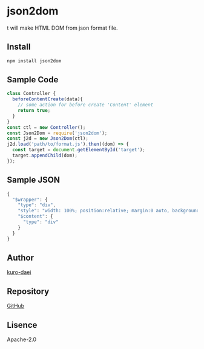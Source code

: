 json2dom
===
t will make HTML DOM from json format file.

## Install

```bash
npm install json2dom
```

## Sample Code

```javascript
class Controller {
  beforeContentCreate(data){
    // some action for before create 'Content' element
    return true;
  }
}
const ctl = new Controller();
const Json2Dom = require('json2dom');
const j2d = new Json2Dom(ctl);
j2d.load('path/to/format.js').then((dom) => {
  const target = document.getElementById('target');
  target.appendChild(dom);
});
```
## Sample JSON
```javascript
{
  "$wrapper": {
    "type": "div",
    "style": "width: 100%; position:relative; margin:0 auto, background-color:#000;",
    "$content": {
      "type": "div"
    }
  }
}
```

## Author
[kuro-daei](https://github.com/kuro-daei)

## Repository
[GitHub](https://github.com/kuro-daei/json2dom)

## Lisence
Apache-2.0
